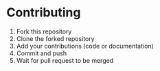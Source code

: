 # Contributing

1. Fork this repository
2. Clone the forked repository
3. Add your contributions (code or documentation)
4. Commit and push
5. Wait for pull request to be merged